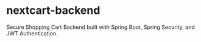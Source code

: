 # nextcart-backend
Secure Shopping Cart Backend built with Spring Boot, Spring Security, and JWT Authentication. 
